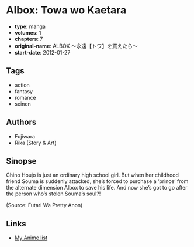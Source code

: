 # Albox: Towa wo Kaetara

-   **type**: manga
-   **volumes**: 1
-   **chapters**: 7
-   **original-name**: ALBOX ～永遠【トワ】を買えたら～
-   **start-date**: 2012-01-27

## Tags

-   action
-   fantasy
-   romance
-   seinen

## Authors

-   Fujiwara
-   Rika (Story & Art)

## Sinopse

Chino Houjo is just an ordinary high school girl. But when her childhood friend Souma is suddenly attacked, she’s forced to purchase a ‘prince’ from the alternate dimension Albox to save his life. And now she’s got to go after the person who’s stolen Souma’s soul?!

(Source: Futari Wa Pretty Anon)

## Links

-   [My Anime list](https://myanimelist.net/manga/35119/Albox__Towa_wo_Kaetara)
